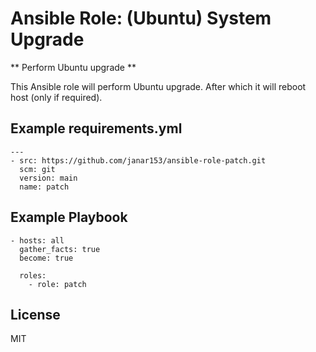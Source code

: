 Ansible Role: (Ubuntu) System Upgrade
=========

** Perform Ubuntu upgrade **

This Ansible role will perform Ubuntu upgrade. After which it will reboot host (only if required). 
  
Example requirements.yml
------------------------

```
---
- src: https://github.com/janar153/ansible-role-patch.git
  scm: git
  version: main
  name: patch

```


Example Playbook
----------------

```
- hosts: all
  gather_facts: true
  become: true

  roles:
    - role: patch
```

License
-------

MIT
